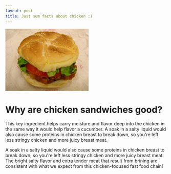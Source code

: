 ```yaml
---
layout: post
title: Just sum facts about chicken :)
---
```


![Homeofthechicken](/images/homeofthechicken.jpg)

# Why are chicken sandwiches good?

This key ingredient helps carry moisture and flavor deep into the chicken in the same way it would help flavor a cucumber. A soak in a salty liquid would also cause some proteins in chicken breast to break down, so you're left less stringy chicken and more juicy breast meat.

 A soak in a salty liquid would also cause some proteins in chicken breast to break down, so you're left less stringy chicken and more juicy breast meat. The bright salty flavor and extra tender meat that result from brining are consistent with what we expect from this chicken-focused fast food chain!

